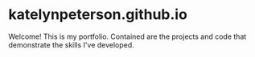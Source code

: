 # katelynpeterson.github.io

Welcome! This is my portfolio. Contained are the projects and code that demonstrate the skills I've developed.
